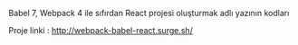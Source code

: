 Babel 7, Webpack 4 ile sıfırdan React projesi oluşturmak adlı yazının kodları

Proje linki : http://webpack-babel-react.surge.sh/
